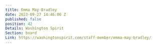 ```yaml
---
title: Emma May-Bradley
date: 2023-09-27 14:46:00 Z
published: false
position: 42
Details: Washington Spirit
Section: board
Link: https://washingtonspirit.com/staff-member/emma-may-bradley/
---
```


